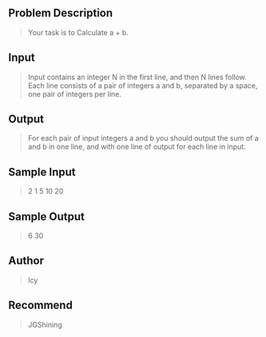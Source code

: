 ## Problem Description
> Your task is to Calculate a + b.


## Input
> Input contains an integer N in the first line, and then N lines follow. Each line consists of a pair of integers a and b, separated by a space, one pair of integers per line. 


## Output
> For each pair of input integers a and b you should output the sum of a and b in one line, and with one line of output for each line in input. 


## Sample Input
> 2
> 1 5
> 10 20


## Sample Output
> 6
> 30


## Author
> lcy


## Recommend
> JGShining
